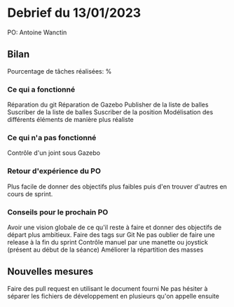 # Debrief du 13/01/2023

PO: Antoine Wanctin


## Bilan

Pourcentage de tâches réalisées:  %

### Ce qui a fonctionné

Réparation du git
Réparation de Gazebo
Publisher de la liste de balles
Suscriber de la liste de balles 
Suscriber de la position
Modélisation des différents éléments de manière plus réaliste


### Ce qui n'a pas fonctionné

Contrôle d'un joint sous Gazebo


### Retour d'expérience du PO

Plus facile de donner des objectifs plus faibles puis d'en trouver d'autres en cours de sprint. 


### Conseils pour le prochain PO

Avoir une vision globale de ce qu'il reste à faire et donner des objectifs de départ plus ambitieux.
Faire des tags sur Git
Ne pas oublier de faire une release à la fin du sprint
Contrôle manuel par une manette ou joystick (présent au début de la séance)
Améliorer la répartition des masses



## Nouvelles mesures

Faire des pull request en utilisant le document fourni
Ne pas hésiter à séparer les fichiers de développement en plusieurs qu'on appelle ensuite
